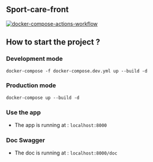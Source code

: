 ## Sport-care-front

[![docker-compose-actions-workflow](https://github.com/EpitechMscPro2020/SPORT-CARE-BACK/actions/workflows/push.yml/badge.svg)](https://github.com/EpitechMscPro2020/SPORT-CARE-BACK/actions/workflows/push.yml)

## How to start the project ?

### Development mode

`docker-compose -f docker-compose.dev.yml up --build -d`

### Production mode

`docker-compose up --build -d`

### Use the app

- The app is running at : `localhost:8000`

### Doc Swagger

- The doc is running at : `localhost:8000/doc`
